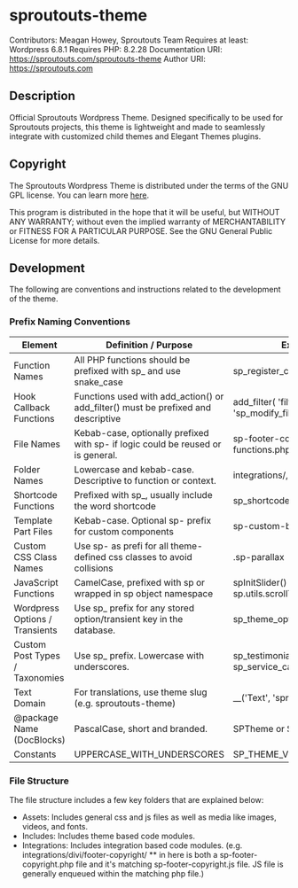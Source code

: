 # sproutouts-theme

Contributors: Meagan Howey, Sproutouts Team
Requires at least: Wordpress 6.8.1
Requires PHP: 8.2.28
Documentation URI: https://sproutouts.com/sproutouts-theme
Author URI: https://sproutouts.com

## Description

Official Sproutouts Wordpress Theme. Designed specifically to be used for Sproutouts projects, this theme is lightweight and made to seamlessly integrate with customized child themes and Elegant Themes plugins.

## Copyright

The Sproutouts Wordpress Theme is distributed under the terms of the GNU GPL license. You can learn more [here](https://github.com/MeaganHowey/sproutouts-theme/blob/main/LICENSE).

This program is distributed in the hope that it will be useful, but WITHOUT ANY WARRANTY; without even the implied warranty of MERCHANTABILITY or FITNESS FOR A PARTICULAR PURPOSE. See the GNU General Public License for more details.

## Development

The following are conventions and instructions related to the development of the theme.

### Prefix Naming Conventions

| Element | Definition / Purpose | Example |
| ------------- | ------------- | ------------- |
| Function Names | All PHP functions should be prefixed with sp_ and use snake_case | sp_register_custom_post_type() |
| Hook Callback Functions | Functions used with add_action() or add_filter() must be prefixed and descriptive | add_filter( 'filter_name', 'sp_modify_filter' ); |
| File Names | Kebab-case, optionally prefixed with sp- if logic could be reused or is general. | sp-footer-copyright.php, functions.php |
| Folder Names | Lowercase and kebab-case. Descriptive to function or context. | integrations/, templates/ |
| Shortcode Functions | Prefixed with sp_, usually include the word shortcode | sp_shortcode_image_grid() |
| Template Part Files | Kebab-case. Optional sp- prefix for custom components | sp-custom-banner.php |
| Custom CSS Class Names | Use sp- as prefi for all theme-defined css classes to avoid collisions | .sp-parallax |
| JavaScript Functions | CamelCase, prefixed with sp or wrapped in sp object namespace | spInitSlider() or sp.utils.scrollTo() |
| Wordpress Options / Transients | Use sp_ prefix for any stored option/transient key in the database. | sp_theme_options |
| Custom Post Types / Taxonomies | Use sp_ prefix. Lowercase with underscores. | sp_testimonial, sp_service_category |
| Text Domain | For translations, use theme slug (e.g. sproutouts-theme) | __('Text', 'sproutouts-theme') |
| @package Name (DocBlocks) | PascalCase, short and branded. | SPTheme or SproutoutsTheme |
| Constants | UPPERCASE_WITH_UNDERSCORES | SP_THEME_VERSION |

### File Structure

The file structure includes a few key folders that are explained below:
- Assets: Includes general css and js files as well as media like images, videos, and fonts.
- Includes: Includes theme based code modules.
- Integrations: Includes integration based code modules. (e.g. integrations/divi/footer-copyright/ ** in here is both a sp-footer-copyright.php file and it's matching sp-footer-copyright.js file. JS file is generally enqueued within the matching php file.)
